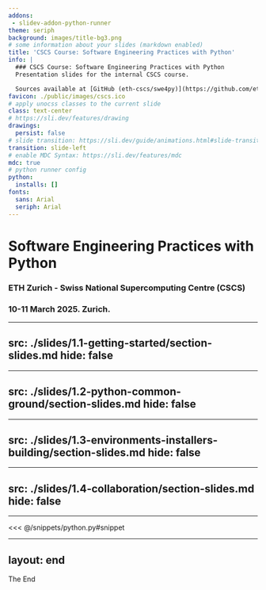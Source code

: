 ```yaml
---
addons:
 - slidev-addon-python-runner
theme: seriph
background: images/title-bg3.png
# some information about your slides (markdown enabled)
title: 'CSCS Course: Software Engineering Practices with Python'
info: |
  ### CSCS Course: Software Engineering Practices with Python
  Presentation slides for the internal CSCS course.

  Sources available at [GitHub (eth-cscs/swe4py)](https://github.com/eth-cscs/swe4py/)
favicon: ./public/images/cscs.ico
# apply unocss classes to the current slide
class: text-center
# https://sli.dev/features/drawing
drawings:
  persist: false
# slide transition: https://sli.dev/guide/animations.html#slide-transitions
transition: slide-left
# enable MDC Syntax: https://sli.dev/features/mdc
mdc: true
# python runner config
python:
  installs: []
fonts:
  sans: Arial
  seriph: Arial
---
```


# Software Engineering Practices with Python

### ETH Zurich - Swiss National Supercomputing Centre (CSCS)
### 10-11 March 2025. Zurich.

---
src: ./slides/1.1-getting-started/section-slides.md
hide: false
---

<!-- Content here is ignored -->

---
src: ./slides/1.2-python-common-ground/section-slides.md
hide: false
---

<!-- Content here is ignored -->

---
src: ./slides/1.3-environments-installers-building/section-slides.md
hide: false
---

<!-- Content here is ignored -->

---
src: ./slides/1.4-collaboration/section-slides.md
hide: false
---

<!-- Content here is ignored -->

---

<!-- This allow you to embed external code blocks -->
<<< @/snippets/python.py#snippet

---
layout: end
---

The End
